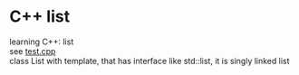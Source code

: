 # C++ list
learning C++: list  
see [test.cpp](./test.cpp)  
class List with template, that has interface like std::list, it is singly linked list    

